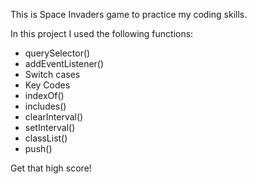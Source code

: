 This is Space Invaders game to practice my coding skills.

<!-- You can see the project live [here](https://zenidith.github.io/space-invaders/) -->

In this project I used the following functions: 

- querySelector()
- addEventListener()
- Switch cases
- Key Codes
- indexOf()
- includes()
- clearInterval()
- setInterval()
- classList()
- push()

Get that high score!

